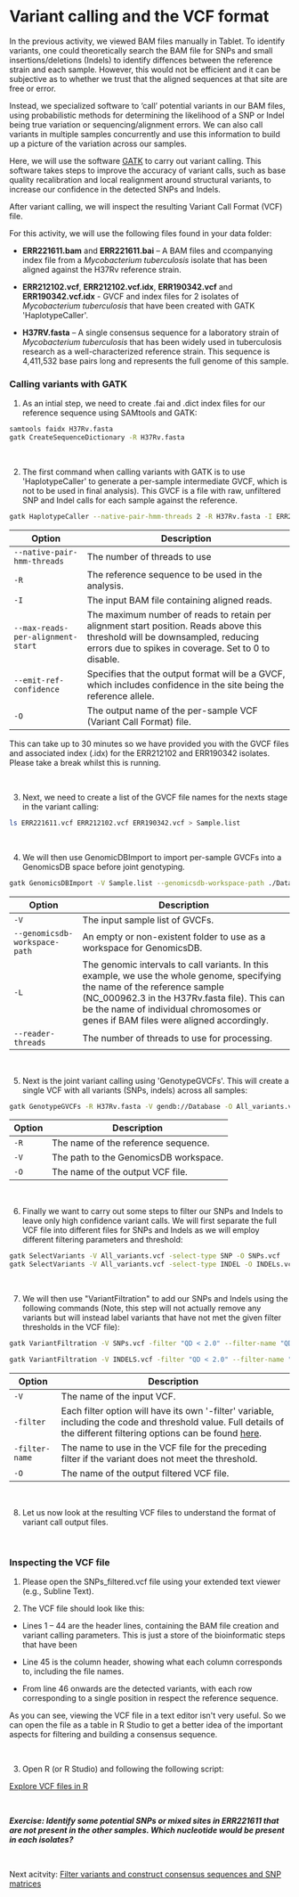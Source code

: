 # Variant calling and the VCF format

In the previous activity, we viewed  BAM files manually in Tablet. To identify variants, one could theoretically search the BAM file for SNPs and small insertions/deletions (Indels) to identify diffences between the reference strain and each sample. However, this would not be efficient and it can be subjective as to whether we trust that the aligned sequences at that site are free or error. 

Instead, we specialized software to ‘call’ potential variants in our BAM files, using probabilistic methods for determining the likelihood of a SNP or Indel being true variation or sequencing/alignment errors. We can also call variants in multiple samples concurrently and use this information to build up a picture of the variation across our samples.

Here, we will use the software [GATK](https://bio-bwa.sourceforge.net) to carry out variant calling. This software takes steps to improve the accuracy of variant calls, such as base quality recalibration and local realignment around structural variants, to increase our confidence in the detected SNPs and Indels.

After variant calling, we will inspect the resulting Variant Call Format (VCF) file.

For this activity, we will use the following files found in your data folder:

- **ERR221611.bam** and **ERR221611.bai** – A BAM files and ccompanying index file from a _Mycobacterium tuberculosis_ isolate that has been aligned against the H37Rv reference strain.

- **ERR212102.vcf**, **ERR212102.vcf.idx**, **ERR190342.vcf** and **ERR190342.vcf.idx** - GVCF and index files for 2 isolates of _Mycobacterium tuberculosis_ that have been created with GATK 'HaplotypeCaller'.

- **H37RV.fasta** – A single consensus sequence for a laboratory strain of _Mycobacterium tuberculosis_ that has been widely used in tuberculosis research as a well-characterized reference strain. This sequence is 4,411,532 base pairs long and represents the full genome of this sample.

### Calling variants with GATK

1. As an intial step, we need to create .fai and .dict index files for our reference sequence using SAMtools and GATK:

```bash
samtools faidx H37Rv.fasta
gatk CreateSequenceDictionary -R H37Rv.fasta
```

<br>

2. The first command when calling variants with GATK is to use 'HaplotypeCaller' to generate a per-sample intermediate GVCF, which is not to be used in final analysis). This GVCF is a file with raw, unfiltered SNP and Indel calls for each sample against the reference.

```bash
gatk HaplotypeCaller --native-pair-hmm-threads 2 -R H37Rv.fasta -I ERR221611.bam --max-reads-per-alignment-start 0 --emit-ref-confidence GVCF -O ERR221611.vcf
```

| Option                           | Description                                                                                                                                                                         |
|----------------------------------|-------------------------------------------------------------------------------------------------------------------------------------------------------------------------------------|
| `--native-pair-hmm-threads`      | The number of threads to use                                                                                                                               |
| `-R`                             | The reference sequence to be used in the analysis.                                                                                                                                  |
| `-I`                             | The input BAM file containing aligned reads.                                                                                                                                       |
| `--max-reads-per-alignment-start` | The maximum number of reads to retain per alignment start position. Reads above this threshold will be downsampled, reducing errors due to spikes in coverage. Set to 0 to disable. |
| `--emit-ref-confidence`          | Specifies that the output format will be a GVCF, which includes confidence in the site being the reference allele.                                                                 |
| `-O`                             | The output name of the per-sample VCF (Variant Call Format) file.                                                                                                                 |

This can take up to 30 minutes so we have provided you with the GVCF files and associated index (.idx) for the ERR212102 and ERR190342 isolates. Please take a break whilst this is running.


<br>

3. Next, we need to create a list of the GVCF file names for the nexts stage in the variant calling:

```bash
ls ERR221611.vcf ERR212102.vcf ERR190342.vcf > Sample.list
```

<br>

4. We will then use GenomicDBImport to import per-sample GVCFs into a GenomicsDB space before joint genotyping.

```bash
gatk GenomicsDBImport -V Sample.list --genomicsdb-workspace-path ./Database -L NC_000962.3 --reader-threads 2
```

| Option                          | Description                                                                                                              |
|---------------------------------|--------------------------------------------------------------------------------------------------------------------------|
| `-V`                             | The input sample list of GVCFs.                                                                                         |
| `--genomicsdb-workspace-path`   | An empty or non-existent folder to use as a workspace for GenomicsDB.                                                     |
| `-L`                             | The genomic intervals to call variants. In this example, we use the whole genome, specifying the name of the reference sample (NC_000962.3 in the H37Rv.fasta file). This can be the name of individual chromosomes or genes if BAM files were aligned accordingly. |
| `--reader-threads`               | The number of threads to use for processing.                                                                             |

<br>

5. Next is the joint variant calling using 'GenotypeGVCFs'. This will create a single VCF with all variants (SNPs, indels) across all samples:

```bash
gatk GenotypeGVCFs -R H37Rv.fasta -V gendb://Database -O All_variants.vcf
```
| Option                          | Description                                                                                                              |
|---------------------------------|--------------------------------------------------------------------------------------------------------------------------|
| `-R`                             | The name of the reference sequence.                                                                                         |
| `-V`   | The path to the GenomicsDB workspace.                                                     |
| `-O`               | The name of the output VCF file.                                                                             |

<br>

6. Finally we want to carry out some steps to filter our SNPs and Indels to leave only high confidence variant calls. We will first separate the full VCF file into different files for SNPs and Indels as we will employ different filtering parameters and threshold:

```bash
gatk SelectVariants -V All_variants.vcf -select-type SNP -O SNPs.vcf
gatk SelectVariants -V All_variants.vcf -select-type INDEL -O INDELs.vcf
```
<br>

7. We will then use "VariantFiltration" to add  our SNPs and Indels using the following commands (Note, this step will not actually remove any variants but will instead label variants that have not met the given filter thresholds in the VCF file):

```bash
gatk VariantFiltration -V SNPs.vcf -filter "QD < 2.0" --filter-name "QD2" -filter "QUAL < 30.0" --filter-name "QUAL30" -filter "SOR > 3.0" --filter-name "SOR3" -filter "FS > 60.0" --filter-name "FS60" -filter "MQ < 40.0" --filter-name "MQ40" -O SNPs_filtered.vcf
```

```bash
gatk VariantFiltration -V INDELS.vcf -filter "QD < 2.0" --filter-name "QD2" -filter "QUAL < 30.0" --filter-name "QUAL30" -filter "FS > 200.0" --filter-name "FS200" -O INDELS_filtered.vcf
```

| Option                          | Description                                                                                                              |
|---------------------------------|--------------------------------------------------------------------------------------------------------------------------|
| `-V`                             | The name of the input VCF.                                                                                         |
| `-filter`   | Each filter option will have its own '-filter' variable, including the code and threshold value. Full details of the different filtering options can be found [here](https://gatk.broadinstitute.org/hc/en-us/articles/360035890471-Hard-filtering-germline-short-variants).                                                     |
| `-filter-name`   | The name to use in the VCF file for the preceding filter if the variant does not meet the threshold.                                                     |
| `-O`               | The name of the output filtered VCF file.                                                                             |

<br>

8. Let us now look at the resulting VCF files to understand the format of variant call output files.

<br>

### Inspecting the VCF file

1. Please open the SNPs_filtered.vcf file using your extended text viewer (e.g., Subline Text).

2. The VCF file should look like this:




- Lines 1 – 44 are the header lines, containing the BAM file creation and variant calling parameters. This is just a store of the bioinformatic steps that have been 

- Line 45 is the column header, showing what each column corresponds to, including the file names.

- From line 46 onwards are the detected variants, with each row corresponding to a single position in respect the reference sequence.

As you can see, viewing the VCF file in a text editor isn't very useful. So we can open the file as a table in R Studio to get a better idea of the important aspects for filtering and building a consensus sequence.

<br>



3. Open R (or R Studio) and following the following script:

[Explore VCF files in R](ViewVCF.html)




<br>



**_Exercise: Identify some potential SNPs or mixed sites in ERR221611 that are not present in the other samples. Which nucleotide would be present in each isolates?_**

<br>

Next acitvity: [Filter variants and construct consensus sequences and SNP matrices](SNPfilter_consensus.md)

